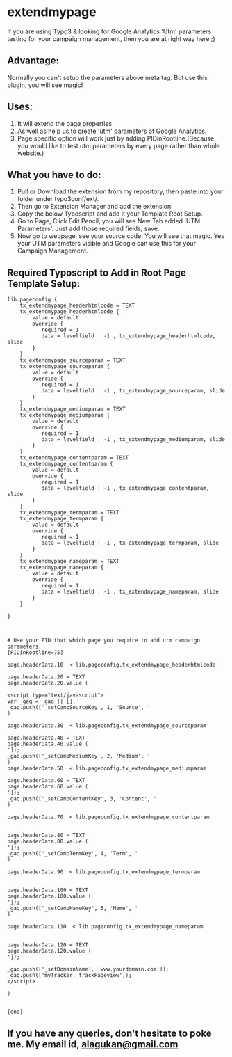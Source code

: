 # extendmypage
If you are using Typo3 & looking for Google Analytics 'Utm' parameters testing for your campaign management, then you are at right way here ;)

## Advantage:
Normally you can't setup the parameters above meta tag. But use this plugin, you will see magic!


## Uses:
1. It will extend the page properties.
2. As well as help us to create 'utm' parameters of Google Analytics.
3. Page specific option will work just by adding PIDinRootline.(Because you would like to test utm parameters by every page rather than whole website.)

## What you have to do:

1. Pull or Download the extension from my repository, then paste into your folder under typo3conf/ext/.
2. Then go to Extension Manager and add the extension.
3. Copy the below Typoscript and add it your Template Root Setup.
4. Go to Page, Click Edit Pencil, you will see New Tab added 'UTM Parameters'. Just add those required fields, save.
5. Now go to webpage, see your source code. You will see that magic. Yes your UTM parameters visible and Google can use this for your Campaign Management.


## Required Typoscript to Add in Root Page Template Setup:

```
lib.pageconfig {
    tx_extendmypage_headerhtmlcode = TEXT
    tx_extendmypage_headerhtmlcode {
        value = default
        override {
           required = 1
           data = levelfield : -1 , tx_extendmypage_headerhtmlcode, slide
        }
    }
    tx_extendmypage_sourceparam = TEXT
    tx_extendmypage_sourceparam {
        value = default
        override {
           required = 1
           data = levelfield : -1 , tx_extendmypage_sourceparam, slide
        }
    }
    tx_extendmypage_mediumparam = TEXT
    tx_extendmypage_mediumparam {
        value = default
        override {
           required = 1
           data = levelfield : -1 , tx_extendmypage_mediumparam, slide
        }
    }
    tx_extendmypage_contentparam = TEXT
    tx_extendmypage_contentparam {
        value = default
        override {
           required = 1
           data = levelfield : -1 , tx_extendmypage_contentparam, slide
        }
    }
    tx_extendmypage_termparam = TEXT
    tx_extendmypage_termparam {
        value = default
        override {
           required = 1
           data = levelfield : -1 , tx_extendmypage_termparam, slide
        }
    }
    tx_extendmypage_nameparam = TEXT
    tx_extendmypage_nameparam {
        value = default
        override {
           required = 1
           data = levelfield : -1 , tx_extendmypage_nameparam, slide
        }
    }
            
}



# Use your PID that which page you require to add utm campaign parameters. 
[PIDinRootline=75]

page.headerData.10  < lib.pageconfig.tx_extendmypage_headerhtmlcode

page.headerData.20 = TEXT
page.headerData.20.value (

<script type="text/javascript">
var _gaq = _gaq || [];
_gaq.push(['_setCampSourceKey', 1, 'Source', '
) 

page.headerData.30  < lib.pageconfig.tx_extendmypage_sourceparam

page.headerData.40 = TEXT
page.headerData.40.value (
']);
_gaq.push(['_setCampMediumKey', 2, 'Medium', '
)
page.headerData.50  < lib.pageconfig.tx_extendmypage_mediumparam

page.headerData.60 = TEXT
page.headerData.60.value (
']);
_gaq.push(['_setCampContentKey', 3, 'Content', '
)

page.headerData.70  < lib.pageconfig.tx_extendmypage_contentparam


page.headerData.80 = TEXT
page.headerData.80.value (
']);
_gaq.push(['_setCampTermKey', 4, 'Term', '
)

page.headerData.90  < lib.pageconfig.tx_extendmypage_termparam


page.headerData.100 = TEXT
page.headerData.100.value (
']);
_gaq.push(['_setCampNameKey', 5, 'Name', '
)

page.headerData.110  < lib.pageconfig.tx_extendmypage_nameparam


page.headerData.120 = TEXT
page.headerData.120.value (
']);

_gaq.push(['_setDomainName', 'www.yourdomain.com']);
_gaq.push(['myTracker._trackPageview']);
</script>

)


[end]

```


## If you have any queries, don't hesitate to poke me. My email id, alagukan@gmail.com 
